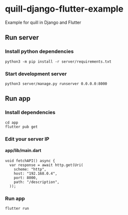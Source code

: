 # quill-django-flutter-example
Example for quill in Django and Flutter

## Run server

### Install python dependencies

```
python3 -m pip install -r server/requirements.txt
```

### Start development server

```
python3 server/manage.py runserver 0.0.0.0:8000 
```

## Run app

### Install dependencies

```
cd app
flutter pub get
```

### Edit your server IP

#### app/lib/main.dart

```flutter
void fetchAPI() async {
  var response = await http.get(Uri(
    scheme: "http",
    host: "192.168.0.4",
    port: 8000,
    path: "/description",
  ));
```
### Run app

```
flutter run
```
